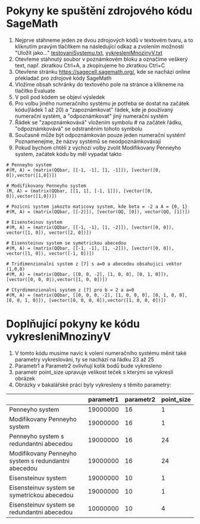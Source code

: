 # Pokyny ke spuštění zdrojového kódu SageMath
1. Nejprve stáhneme jeden ze dvou zdrojových kódů v textovém tvaru, a to kliknutím pravým tlačítkem na následující odkaz a zvolením možnosti "Uložit jako..." [testovaniSystemu.txt](https://raw.githubusercontent.com/StefanHajduk/BachelorThesis/master/testovaniSystemu.txt), [vykresleniMnozinyV.txt](https://raw.githubusercontent.com/StefanHajduk/BachelorThesis/master/vykresleniMnozinyV.txt)
2. Otevřeme stáhnutý soubor v poznámkovém bloku a označíme veškerý text, např. zkratkou Ctrl+A, a zkopírujeme ho zkratkou Ctrl+C
3. Otevřene stránku https://sagecell.sagemath.org/, kde se nachází online překladač pro zdrojové kódy SageMath
4. Vložíme obsah schránky do textového pole na stránce a klikneme na tlačítko Evaluate
5. V poli pod kódem se objeví výsledek
6. Pro volbu jiného numeračního systému je potřeba se dostat na začátek kódu(řádek 1 až 20) a "zapoznámkovat" řádek, kde je používaný numerační systém, a "odpoznámkovat" jiný numerační systém
7. Řádek se "zapoznámkovává" vložením symbolu # na začátek řádku, "odpoznámkovává" se odstraněním tohoto symbolu
8. Současně může být odpoznámkován pouze jeden numerační systém! Poznamenejme, že názvy systémů se neodpoznámkovávají
9. Pokud bychom chtěli z výchozí volby zvolit Modifikovany Penneyho system, začátek kódu by měl vypadat takto
```console
# Penneyho system
#(M, A) = (matrix(QQbar, [[-1, -1], [1, -1]]), [vector([0, 0]),vector([1,0])])

# Modifikovany Penneyho system
(M, A) = (matrix(QQbar, [[1, 1], [-1, 1]]), [vector([0, 0]),vector([1,0])])

# Pozicni system jakozto maticovy system, kde beta = -2 a A = {0, 1}
#(M, A) = (matrix(QQbar, [[-2]]), [vector(QQ, [0]), vector(QQ, [1])])

# Eisensteinuv system
#(M, A) = (matrix(QQbar, [[-1, -1], [1, -2]]), [vector([0, 0]), vector([1, 0]), vector([2, 0])])

# Eisensteinuv system se symetrickou abecedou
#(M, A) = (matrix(QQbar, [[-1, -1], [1, -2]]), [vector([0, 0]), vector([1, 0]), vector([-1, 0])])

# Tridimenzionalni system z [7] s a=0 a abecedou obsahujici vektor (1,0,0)
#(M, A) = (matrix(QQbar, [[0, 0, -2], [1, 0, 0], [0, 1, 0]]), [vector([0, 0, 0]),vector([1, 0, 0])])

# Ctyrdimenzionalni system z [7] pro b = 2 a a=0
#(M, A) = (matrix(QQbar, [[0, 0, 0, -2], [1, 0, 0, 0], [0, 1, 0, 0], [0, 0, 1, 0]]), [vector([0, 0, 0, 0]),vector([1, 0, 0, 0])])
```
# Doplňující pokyny ke kódu vykresleniMnozinyV
1. V tomto kódu musíme navíc k volení numeračního systému měnit také parametry vykreslování, ty se nachází na řádku 23 až 25
2. Parametr1 a Parametr2 ovlivňují kolik bodů bude vykresleno
3. parametr point_size upravuje velikost teček s kterými se vykreslí obrázek
4. Obrázky v bakalářské práci byly vykresleny s těmito parametry:

|                                                     | parametr1 | parametr2 | point_size |
|-----------------------------------------------------|-----------|-----------|------------|
| Penneyho system                                     | 19000000  | 16        | 1          |
| Modifikovany Penneyho system                        | 19000000  | 16        | 1          |
| Penneyho system s redundantni abecedou              | 19000000  | 16        | 24         |
| Modifikovany Penneyho system s redundantni abecedou | 19000000  | 16        | 24         |
| Eisensteinuv system                                 | 19000000  | 10        | 1          |
| Eisensteinuv system se symetrickou abecedou         | 19000000  | 10        | 1          |
| Eisensteinuv system se redundantni abecedou         | 10000000  | 10        | 4          |
